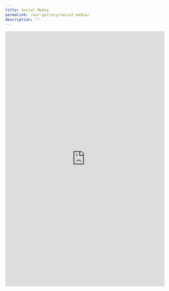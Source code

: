 ```yaml
---
title: Social Media
permalink: /our-gallery/social-media/
description: ""
---
```

<iframe src="https://www.facebook.com/plugins/page.php?href=https%3A%2F%2Fwww.facebook.com%2FTampinesSec&tabs=timeline&width=500&height=800&small_header=true&adapt_container_width=true&hide_cover=false&show_facepile=false&appId" width="500" height="800" style="border:none;overflow:hidden" scrolling="no" frameborder="0" allowfullscreen="true" allow="autoplay; clipboard-write; encrypted-media; picture-in-picture; web-share"></iframe>